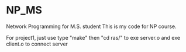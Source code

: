# NP_MS
Network Programming for M.S. student
This is my code for NP course.

For project1, just use type "make" then "cd ras/" to exe server.o and exe client.o to connect server 
